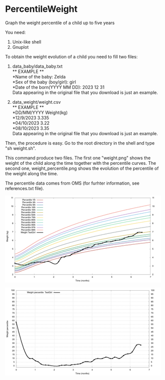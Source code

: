 # PercentileWeight
Graph the weight percentile of a child up to five years

You need:  
1. Unix-like shell  
2. Gnuplot  

To obtain the weight evolution of a child you need to fill two files:  
  
1. data_baby/data_baby.txt  
** EXAMPLE **  
*Name of the baby: Zelda  
*Sex of the baby (boy/girl): girl  
*Date of the born(YYYY MM DD): 2023 12 31  
Data appearing in the original file that you download is just an example.  

3. data_weight/weight.csv  
** EXAMPLE **  
*DD/MM/YYYY Weight(kg)  
*12/9/2023 3.335  
*04/10/2023 3.22  
*08/10/2023 3.35  
Data appearing in the original file that you download is just an example.  

Then, the procedure is easy. Go to the root directory in the shell and type "sh weight.sh".  
  
This command produce two files. The first one "weight.png" shows the weight of the child along the time together with the percentile curves. The second one, weight_percentile.png shows the evolution of the percentile of the weight along the time.  
  
The percentile data comes from OMS (for furhter information, see references.txt file).  

![alt text](https://github.com/jmorenogordo/PercentileWeight/blob/main/weight.png?raw=true "Weight")

![alt text](https://github.com/jmorenogordo/PercentileWeight/blob/main/weight_percentile.png?raw=true "Weight percentiles")






